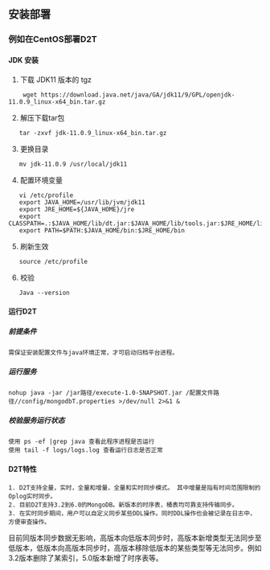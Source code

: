## 安装部署

### 例如在CentOS部署D2T

#### JDK 安装

1. 下载 JDK11 版本的 tgz
```
    wget https://download.java.net/java/GA/jdk11/9/GPL/openjdk-11.0.9_linux-x64_bin.tar.gz
```
2. 解压下载tar包
```
   tar -zxvf jdk-11.0.9_linux-x64_bin.tar.gz
```
3. 更换目录
```
   mv jdk-11.0.9 /usr/local/jdk11
```
4. 配置环境变量

```
   vi /etc/profile
   export JAVA_HOME=/usr/lib/jvm/jdk11
   export JRE_HOME=${JAVA_HOME}/jre
   export CLASSPATH=.:$JAVA_HOME/lib/dt.jar:$JAVA_HOME/lib/tools.jar:$JRE_HOME/lib
   export PATH=$PATH:$JAVA_HOME/bin:$JRE_HOME/bin
```

5. 刷新生效
```
   source /etc/profile
```
6. 校验
```
   Java --version
```

#### 运行D2T

##### 前提条件

    需保证安装配置文件与java环境正常，才可启动归档平台进程。 

##### 运行服务

    nohup java -jar /jar路径/execute-1.0-SNAPSHOT.jar /配置文件路径//config/mongodbT.properties >/dev/null 2>&1 &


##### 校验服务运行状态

    使用 ps -ef |grep java 查看此程序进程是否运行
    使用 tail -f logs/logs.log 查看运行日志是否正常


#### D2T特性

    1. D2T支持全量，实时，全量和增量，全量和实时同步模式。 其中增量是指有时间范围限制的Oplog实时同步。
    2. 目前D2T支持3.2到6.0的MongoDB。新版本的时序表，桶表均可靠支持传输同步。
    3. 在实时同步期间，用户可以自定义同步某些DDL操作。同时DDL操作也会被记录在日志中，方便审查操作。

目前同版本同步数据无影响，高版本向低版本同步时，高版本新增类型无法同步至低版本，低版本向高版本同步时，高版本移除低版本的某些类型等无法同步。例如3.2版本删除了某索引，5.0版本新增了时序表等。
